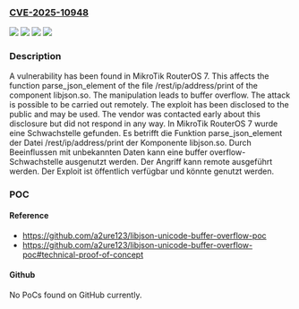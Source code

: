 ### [CVE-2025-10948](https://cve.mitre.org/cgi-bin/cvename.cgi?name=CVE-2025-10948)
![](https://img.shields.io/static/v1?label=Product&message=RouterOS&color=blue)
![](https://img.shields.io/static/v1?label=Version&message=7%20&color=brightgreen)
![](https://img.shields.io/static/v1?label=Vulnerability&message=Buffer%20Overflow&color=brightgreen)
![](https://img.shields.io/static/v1?label=Vulnerability&message=Memory%20Corruption&color=brightgreen)

### Description

A vulnerability has been found in MikroTik RouterOS 7. This affects the function parse_json_element of the file /rest/ip/address/print of the component libjson.so. The manipulation leads to buffer overflow. The attack is possible to be carried out remotely. The exploit has been disclosed to the public and may be used. The vendor was contacted early about this disclosure but did not respond in any way.
In MikroTik RouterOS 7 wurde eine Schwachstelle gefunden. Es betrifft die Funktion parse_json_element der Datei /rest/ip/address/print der Komponente libjson.so. Durch Beeinflussen mit unbekannten Daten kann eine buffer overflow-Schwachstelle ausgenutzt werden. Der Angriff kann remote ausgeführt werden. Der Exploit ist öffentlich verfügbar und könnte genutzt werden.

### POC

#### Reference
- https://github.com/a2ure123/libjson-unicode-buffer-overflow-poc
- https://github.com/a2ure123/libjson-unicode-buffer-overflow-poc#technical-proof-of-concept

#### Github
No PoCs found on GitHub currently.

